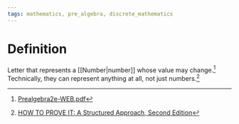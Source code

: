 ```yaml
---
tags: mathematics, pre_algebra, discrete_mathematics
---
```


# Definition

Letter that represents a [[Number|number]] whose value may change.[^1] Technically, they can represent anything at all, not just numbers.[^2]

[^1]: [Prealgebra2e-WEB.pdf](zotero://open-pdf/library/items/W4QW2QZI?page=110)
[^2]: [HOW TO PROVE IT: A Structured Approach, Second Edition](zotero://open-pdf/library/items/THI2Q4PN?page=40)